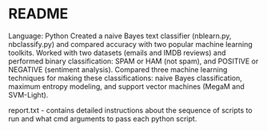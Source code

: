 # README #

Language: Python
Created a naive Bayes text classifier (nblearn.py, nbclassify.py) and compared accuracy with two popular machine learning toolkits. Worked with two datasets (emails and IMDB reviews) and performed binary classification: SPAM or HAM (not spam), and POSITIVE or NEGATIVE (sentiment analysis). Compared three machine learning techniques for making these classifications: naive Bayes classification, maximum entropy modeling, and support vector machines (MegaM and SVM-Light).

report.txt - contains detailed instructions about the sequence of scripts to run and what cmd arguments to pass each python script.